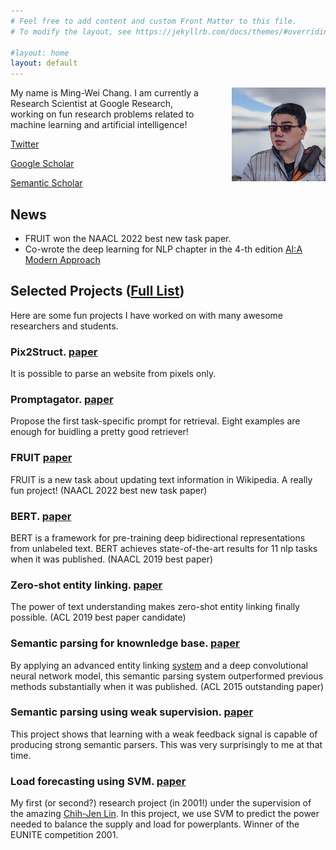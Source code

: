 ```yaml
---
# Feel free to add content and custom Front Matter to this file.
# To modify the layout, see https://jekyllrb.com/docs/themes/#overriding-theme-defaults

#layout: home
layout: default
---
```



<img style="float: right;width: 150px; margin-left: 50px;" src="anime_gan_p.png"> My name is Ming-Wei Chang. I am currently a Research Scientist at Google Research, working on fun research problems related to machine learning and artificial intelligence!

[Twitter](https://twitter.com/mchang21)

[Google Scholar](https://scholar.google.com/citations?user=GiCqMFkAAAAJ&hl=en&oi=ao)

[Semantic Scholar](https://www.semanticscholar.org/author/Ming-Wei-Chang/1744179)

## News
- FRUIT won the NAACL 2022 best new task paper.
- Co-wrote the deep learning for NLP chapter in the 4-th edition [AI:A Modern Approach](http://aima.cs.berkeley.edu/ack.html)

## Selected Projects ([Full List](https://scholar.google.com/citations?user=GiCqMFkAAAAJ&hl=en&oi=ao))

Here are some fun projects I have worked on with many awesome researchers and students.

### **Pix2Struct**. [paper](https://arxiv.org/abs/2210.03347.pdf)

It is possible to parse an website from pixels only. 

### **Promptagator**. [paper](https://arxiv.org/abs/2209.11755.pdf)

Propose the first task-specific prompt for retrieval. Eight examples are enough for buidling a pretty good retriever!

### **FRUIT** [paper](https://aclanthology.org/2022.naacl-main.269.pdf)

FRUIT is a new task about updating text information in Wikipedia. A really fun project! (NAACL 2022 best new task paper)

### **BERT**. [paper](https://arxiv.org/abs/1810.04805)

BERT is a framework for pre-training deep bidirectional representations from unlabeled text. BERT achieves state-of-the-art results for 11 nlp tasks when it was published.
(NAACL 2019 best paper)

### Zero-shot entity linking. [paper](https://arxiv.org/abs/1906.07348)

The power of text understanding makes zero-shot entity linking finally possible. (ACL 2019 best paper candidate)

### Semantic parsing for knownledge base. [paper](https://www.microsoft.com/en-us/research/publication/semantic-parsing-via-staged-query-graph-generation-question-answering-with-knowledge-base/)

By applying an advanced entity linking [system](https://arxiv.org/abs/1609.08075) and a deep convolutional neural network model, this semantic parsing system outperformed previous methods substantially when it was published. (ACL 2015 outstanding paper)

### Semantic parsing using weak supervision. [paper](https://www.aclweb.org/anthology/W10-2903.pdf)

This project shows that learning with a weak feedback signal is capable of producing strong semantic parsers. This was very surprisingly to me at that time.

### Load forecasting using SVM. [paper](https://ieeexplore.ieee.org/abstract/document/1350819/)

My first (or second?) research project (in 2001!) under the supervision of the amazing [Chih-Jen Lin](https://www.csie.ntu.edu.tw/~cjlin/). In this project, we use SVM to predict the power needed to balance the supply and load for powerplants. Winner of the EUNITE competition 2001.


